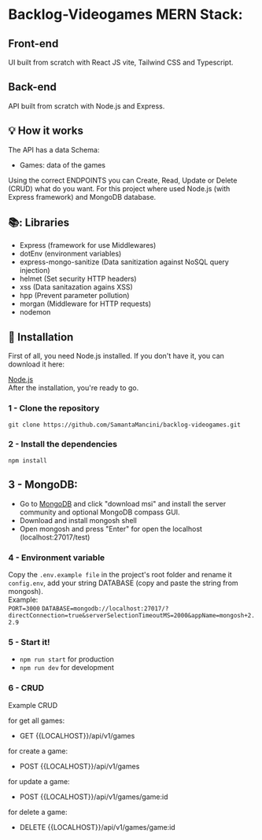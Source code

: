 # Backlog-Videogames MERN Stack:

## Front-end
UI built from scratch with React JS vite, Tailwind CSS and Typescript.

## Back-end
API built from scratch with Node.js and Express.

## :bulb: How it works

The API has a data Schema:
- Games: data of the games
 
Using the correct ENDPOINTS you can Create, Read, Update or Delete (CRUD) what do you
want. For this project where used Node.js (with Express framework) and MongoDB database.
  
## 📚: Libraries

- Express (framework for use Middlewares)
- dotEnv (environment variables)
- express-mongo-sanitize (Data sanitization against NoSQL query injection)
- helmet (Set security HTTP headers)
- xss (Data sanitazation agains XSS)
- hpp (Prevent parameter pollution)
- morgan (Middleware for HTTP requests)
- nodemon

## :floppy_disk: Installation

First of all, you need Node.js installed.
If you don't have it, you can download it here:

[Node.js](https://nodejs.org/en)<br>
After the installation, you're ready to go.

### 1 - Clone the repository
`git clone https://github.com/SamantaMancini/backlog-videogames.git`

### 2 - Install the dependencies

`npm install`

## 3 - MongoDB:

- Go to [MongoDB](https://www.mongodb.com/try/download/community) and click "download msi" and install the server community and optional MongoDB compass GUI.
- Download and install mongosh shell 
- Open mongosh and press "Enter" for open the localhost (localhost:27017/test)

### 4 - Environment variable

Copy the `.env.example file` in the project's root folder and rename it `config.env`, add your string DATABASE (copy and paste the string from mongosh). <br/> Example: <br/>
`PORT=3000`
`DATABASE=mongodb://localhost:27017/?directConnection=true&serverSelectionTimeoutMS=2000&appName=mongosh+2.2.9`

### 5 - Start it!

- `npm run start` for production
- `npm run dev` for development

### 6 - CRUD

Example CRUD

for get all games:
- GET {{LOCALHOST}}/api/v1/games

for create a game:
- POST {{LOCALHOST}}/api/v1/games

for update a game:
- POST {{LOCALHOST}}/api/v1/games/game:id

for delete a game:
- DELETE {{LOCALHOST}}/api/v1/games/game:id

